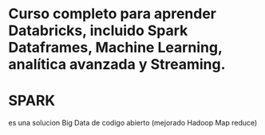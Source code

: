 # Curso completo para aprender Databricks, incluido Spark Dataframes, Machine Learning, analítica avanzada y Streaming.

# SPARK

es una solucion Big Data de codigo abierto (mejorado Hadoop Map reduce)

